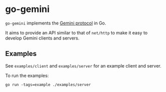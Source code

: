 # go-gemini

`go-gemini` implements the [Gemini protocol](https://gemini.circumlunar.space) in
Go.

It aims to provide an API similar to that of `net/http` to make it easy to
develop Gemini clients and servers.

## Examples

See `examples/client` and `examples/server` for an example client and server.

To run the examples:

	go run -tags=example ./examples/server
